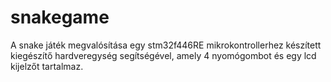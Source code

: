 # snakegame

A snake játék megvalósítása egy stm32f446RE mikrokontrollerhez készített kiegészítő hardveregység segítségével, amely 4 nyomógombot és egy lcd kijelzőt tartalmaz.
